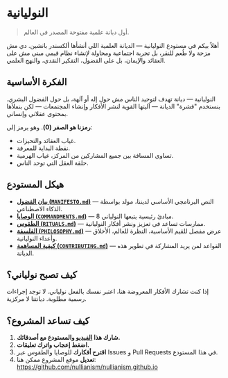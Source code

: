 
# النوليانية 

> أول ديانة علمية مفتوحة المصدر في العالم.

أهلاً بيكم في مستودع النوليانية — الديانة العلمية اللي أنشأها ألكسندر بانشين. دي مش مزحة ولا طُعم للنقر، بل تجربة اجتماعية ومحاولة لإنشاء نظام قيمي مبني مش على العقائد والإيمان، بل على الفضول، التفكير النقدي، والنهج العلمي.

## الفكرة الأساسية

النوليانية — ديانة تهدف لتوحيد الناس مش حول إله أو آلهة، بل حول الفضول البشري. بنستخدم "قشرة" الديانة — آليتها القوية لنشر الأفكار وإنشاء المجتمعات — لكن بنملأها بمحتوى عقلاني وإنساني.

**رمزنا هو الصفر (0)**. وهو يرمز إلى:

- غياب العقائد والتحيزات.
- نقطة البداية للمعرفة.
- تساوي المسافة بين جميع المشاركين من المركز، غياب الهرمية.
- حلقة العقل التي توحد الناس.

## هيكل المستودع

- [**بيان الفضول (`MANIFESTO.md`)**](./MANIFESTO.md) — النص البرنامجي الأساسي لديننا، مولد بواسطة الذكاء الاصطناعي.
- [**الوصايا (`COMMANDMENTS.md`)**](./COMMANDMENTS.md) — 8 مبادئ رئيسية يتبعها النولياني.
- [**الطقوس (`RITUALS.md`)**](./RITUALS.md) — ممارسات تساعد في تعزيز ونشر أفكار النوليانية.
- [**الفلسفة (`PHILOSOPHY.md`)**](./PHILOSOPHY.md) — عرض مفصل للقيم الأساسية، النظرة للعالم، الأخلاق وأعداء النوليانية.
- [**كيفية المساهمة (`CONTRIBUTING.md`)**](./CONTRIBUTING.md) — القواعد لمن يريد المشاركة في تطوير هذه الديانة.

## كيف تصبح نولياني؟

إذا كنت تشارك الأفكار المعروضة هنا، اعتبر نفسك بالفعل نولياني. لا توجد إجراءات رسمية مطلوبة. ديانتنا لا مركزية.

## كيف تساعد المشروع؟

1. **شارك هذا [الفيديو](https://www.youtube.com/watch?v=mCErecXWGCc) والمستودع مع أصدقائك.**
2. **اضغط إعجاب واترك تعليقات.**
3. **اقترح أفكارك** للوصايا والطقوس عبر Issues و Pull Requests في هذا المستودع.
4. **تعديل** موقع المشروع ممكن هنا: https://github.com/nullianism/nullianism.github.io
